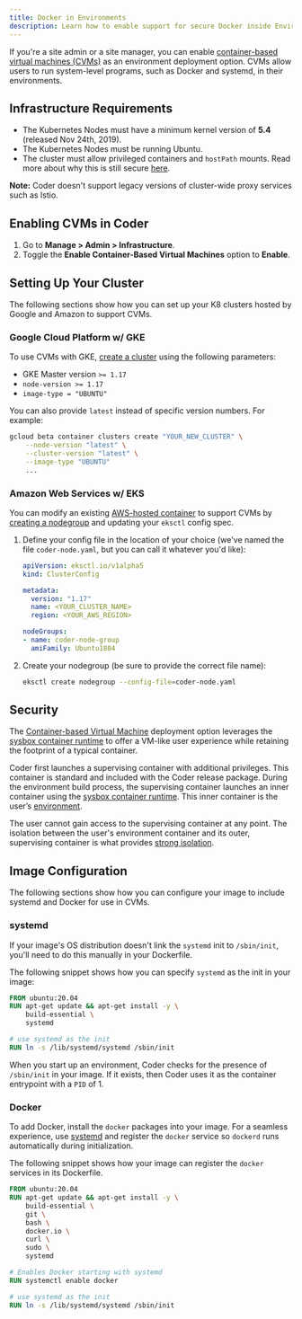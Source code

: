 ```yaml
---
title: Docker in Environments
description: Learn how to enable support for secure Docker inside Environments.
---
```


If you're a site admin or a site manager, you can enable [container-based
virtual machines (CVMs)](../../environments/cvms.md) as an environment
deployment option. CVMs allow users to run system-level programs, such as Docker
and systemd, in their environments.

## Infrastructure Requirements

- The Kubernetes Nodes must have a minimum kernel version of **5.4** (released
  Nov 24th, 2019).
- The Kubernetes Nodes must be running Ubuntu.
- The cluster must allow privileged containers and `hostPath` mounts. Read more
  about why this is still secure [here](#security).

**Note:** Coder doesn't support legacy versions of cluster-wide proxy services
such as Istio.

## Enabling CVMs in Coder

1. Go to **Manage > Admin > Infrastructure**.
2. Toggle the **Enable Container-Based Virtual Machines** option to **Enable**.

## Setting Up Your Cluster

The following sections show how you can set up your K8 clusters hosted by Google
and Amazon to support CVMs.

### Google Cloud Platform w/ GKE

To use CVMs with GKE, [create a cluster](../../setup/kubernetes/google.md) using
the following parameters:

- GKE Master version `>= 1.17`
- `node-version >= 1.17`
- `image-type = "UBUNTU"`

You can also provide `latest` instead of specific version numbers. For example:

```bash
gcloud beta container clusters create "YOUR_NEW_CLUSTER" \
    --node-version "latest" \
    --cluster-version "latest" \
    --image-type "UBUNTU"
    ...
```

### Amazon Web Services w/ EKS

You can modify an existing [AWS-hosted container](../../setup/kubernetes/aws.md)
to support CVMs by [creating a
nodegroup](https://eksctl.io/usage/managing-nodegroups/#creating-a-nodegroup-from-a-config-file)
and updating your `eksctl` config spec.

1. Define your config file in the location of your choice (we've named the file
   `coder-node.yaml`, but you can call it whatever you'd like):

    ```yaml
    apiVersion: eksctl.io/v1alpha5
    kind: ClusterConfig

    metadata: 
      version: "1.17"
      name: <YOUR_CLUSTER_NAME>
      region: <YOUR_AWS_REGION>

    nodeGroups:
    - name: coder-node-group
      amiFamily: Ubuntu1804
    ```

2. Create your nodegroup (be sure to provide the correct file name):

    ```bash
    eksctl create nodegroup --config-file=coder-node.yaml
    ```

## Security

The [Container-based Virtual Machine](../../environments/cvms.md) deployment
option leverages the [sysbox container
runtime](https://github.com/nestybox/sysbox) to offer a VM-like user experience
while retaining the footprint of a typical container.

Coder first launches a supervising container with additional privileges. This
container is standard and included with the Coder release package. During the
environment build process, the supervising container launches an inner container
using the [sysbox container runtime](https://github.com/nestybox/sysbox). This
inner container is the user’s [environment](../../environments/index.md).

The user cannot gain access to the supervising container at any point. The
isolation between the user's environment container and its outer, supervising
container is what provides [strong
isolation](https://github.com/nestybox/sysbox/blob/master/docs/user-guide/security.md).

## Image Configuration

The following sections show how you can configure your image to include systemd
and Docker for use in CVMs.

### systemd

If your image's OS distribution doesn't link the `systemd` init to
`/sbin/init`, you'll need to do this manually in your Dockerfile.

The following snippet shows how you can specify `systemd` as the init in your
image:

```Dockerfile
FROM ubuntu:20.04
RUN apt-get update && apt-get install -y \
    build-essential \
    systemd

# use systemd as the init
RUN ln -s /lib/systemd/systemd /sbin/init
```

When you start up an environment, Coder checks for the presence of `/sbin/init`
in your image. If it exists, then Coder uses it as the container entrypoint with
a `PID` of 1.

### Docker

To add Docker, install the `docker` packages into your image. For a
seamless experience, use [systemd](#systemd) and register the `docker` service
so `dockerd` runs automatically during initialization.

The following snippet shows how your image can register the `docker` services in
its Dockerfile.

```Dockerfile
FROM ubuntu:20.04
RUN apt-get update && apt-get install -y \
    build-essential \
    git \
    bash \
    docker.io \
    curl \
    sudo \
    systemd

# Enables Docker starting with systemd
RUN systemctl enable docker

# use systemd as the init
RUN ln -s /lib/systemd/systemd /sbin/init
```
